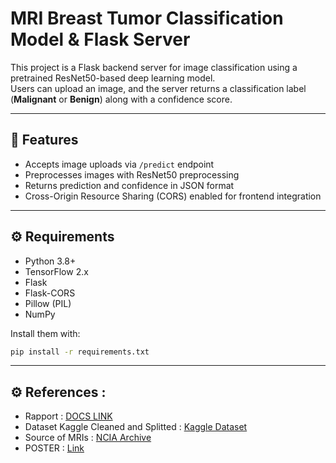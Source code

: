 # MRI Breast Tumor Classification Model & Flask Server

This project is a Flask backend server for image classification using a pretrained ResNet50-based deep learning model.  
Users can upload an image, and the server returns a classification label (**Malignant** or **Benign**) along with a confidence score.

---

## 🧠 Features

- Accepts image uploads via `/predict` endpoint  
- Preprocesses images with ResNet50 preprocessing  
- Returns prediction and confidence in JSON format  
- Cross-Origin Resource Sharing (CORS) enabled for frontend integration

---

## ⚙️ Requirements

- Python 3.8+  
- TensorFlow 2.x  
- Flask  
- Flask-CORS  
- Pillow (PIL)  
- NumPy

Install them with:

```bash
pip install -r requirements.txt
```
---
## ⚙️ References :
- Rapport : [DOCS LINK](https://docs.google.com/document/d/1d1XFF3STLU7m9i3RSE8XJDk011o8tbl0FfrOKNpLKyU/edit?usp=sharing)<br>
- Dataset Kaggle Cleaned and Splitted : [Kaggle Dataset](https://www.kaggle.com/datasets/abenjelloun/breast-mri-tumor-classification-dataset)<br>
- Source of MRIs : [NCIA Archive](https://www.cancerimagingarchive.net/collection/breast-diagnosis/)<br>
- POSTER : [Link](https://drive.google.com/file/d/1GdiZW4k8mSQh02fT45M4cyL5zduULjYS/view?usp=sharing)




